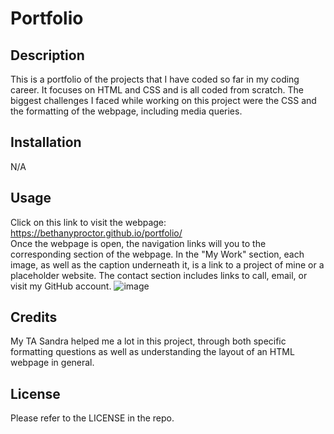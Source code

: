 # Portfolio

## Description

This is a portfolio of the projects that I have coded so far in my coding career. It focuses on HTML and CSS and is all coded from scratch. The biggest challenges I faced while working on this project were the CSS and the formatting of the webpage, including media queries. 
	
## Installation

N/A

## Usage

Click on this link to visit the webpage: https://bethanyproctor.github.io/portfolio/  
Once the webpage is open, the navigation links will you to the corresponding section of the webpage. In the "My Work" section, each image, as well as the caption underneath it, is a link to a project of mine or a placeholder website. The contact section includes links to call, email, or visit my GitHub account.
![image](https://github.com/BethanyProctor/portfolio/assets/160694396/54da7fc2-a01d-40f5-a000-b2386950d98b)


## Credits

My TA Sandra helped me a lot in this project, through both specific formatting questions as well as understanding the layout of an HTML webpage in general.

## License

Please refer to the LICENSE in the repo.
